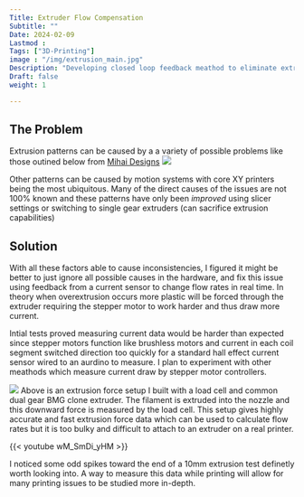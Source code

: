 ```yaml
---
Title: Extruder Flow Compensation
Subtitle: ""
Date: 2024-02-09
Lastmod : 
Tags: ["3D-Printing"]
image : "/img/extrusion_main.jpg"
Description: "Developing closed loop feedback meathod to eliminate extrusion inconsistencies"
Draft: false
weight: 1

---
```


## The Problem
Extrusion patterns can be caused by a a variety of possible problems like those outined below from [Mihai Designs]("https://mihaidesigns.com/inconsistent-extrusion/") 
 ![](/img/extrusion_ex.png "")

Other patterns can be caused by motion systems with core XY printers being the most ubiquitous. Many of the direct causes of the issues are not 100% known and these patterns have only been *improved* using slicer settings or switching to single gear extruders (can sacrifice extrusion capabilities)  


## Solution
With all these factors able to cause inconsistencies, I figured it might be better to just ignore all possible causes in the hardware, and fix this issue using feedback from a current sensor to change flow rates in real time. In theory when overextrusion occurs more plastic will be forced through the extruder requiring the stepper motor to work harder and thus draw more current.  

Intial tests proved measuring current data would be harder than expected since stepper motors function like brushless motors and current in each coil segment switched direction too quickly for a standard hall effect current sensor wired to an aurdino to measure. I plan to experiment with other meathods which measure current draw by stepper motor controllers.  

![](/img/extrusion_main.jpg)
Above is an extrusion force setup I built with a load cell and common dual gear BMG clone extruder. The filament is extruded into the nozzle and this downward force is measured by the load cell. This setup gives highly accurate and fast extrusion force data which can be used to calculate flow rates but it is too bulky and difficult to attach to an extruder on a real printer. 

{{< youtube wM_SmDi_yHM >}}

I noticed some odd spikes toward the end of a 10mm extrusion test definetly worth looking into. A way to measure this data while printing will allow for many printing issues to be studied more in-depth.
